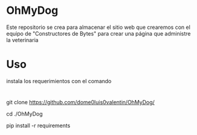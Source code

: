 # OhMyDog
Este repositorio se crea para almacenar el sitio web que crearemos con el equipo de "Constructores de Bytes" para crear una página que administre la veterinaria

# Uso
instala los requerimientos con el comando
#

git clone https://github.com/dome0luis0valentin/OhMyDog/

cd ./OhMyDog

pip install -r requirements
